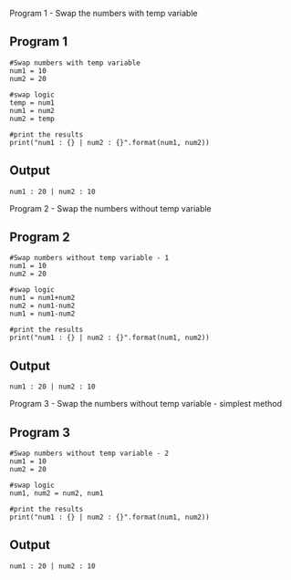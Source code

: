 Program 1 - Swap the numbers with temp variable

## Program 1

    #Swap numbers with temp variable
    num1 = 10
    num2 = 20

    #swap logic
    temp = num1
    num1 = num2
    num2 = temp

    #print the results
    print("num1 : {} | num2 : {}".format(num1, num2))

## Output

    num1 : 20 | num2 : 10

Program 2 - Swap the numbers without temp variable

## Program 2

    #Swap numbers without temp variable - 1
    num1 = 10
    num2 = 20

    #swap logic
    num1 = num1+num2
    num2 = num1-num2
    num1 = num1-num2

    #print the results
    print("num1 : {} | num2 : {}".format(num1, num2))

## Output

    num1 : 20 | num2 : 10

Program 3 - Swap the numbers without temp variable - simplest method

## Program 3

    #Swap numbers without temp variable - 2
    num1 = 10
    num2 = 20

    #swap logic
    num1, num2 = num2, num1

    #print the results
    print("num1 : {} | num2 : {}".format(num1, num2))

## Output

    num1 : 20 | num2 : 10